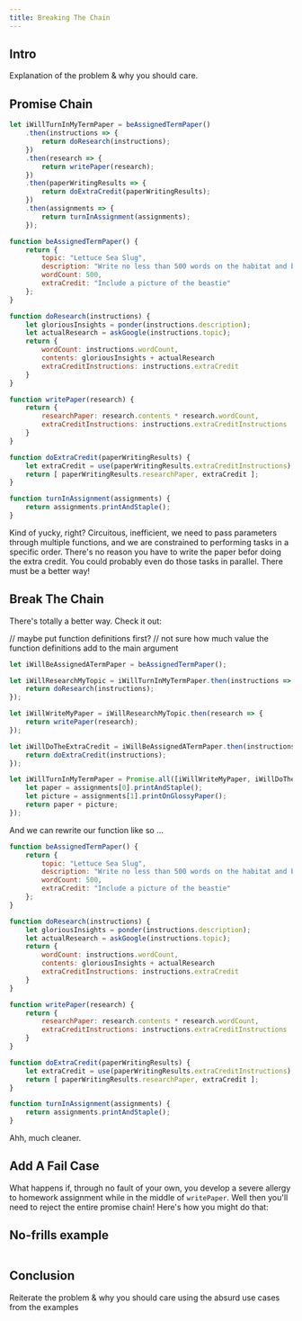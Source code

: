 ```yaml
---
title: Breaking The Chain
---
```


## Intro

Explanation of the problem & why you should care.

## Promise Chain 

```javascript
let iWillTurnInMyTermPaper = beAssignedTermPaper()
    .then(instructions => {
        return doResearch(instructions);
    })
    .then(research => {
        return writePaper(research);
    })
    .then(paperWritingResults => {
        return doExtraCredit(paperWritingResults);
    })
    .then(assignments => {
        return turnInAssignment(assignments);
    });
```

```javascript
function beAssignedTermPaper() {
    return {
        topic: "Lettuce Sea Slug",
        description: "Write no less than 500 words on the habitat and behaviors of the Lettuce Sea Slug"
        wordCount: 500,
        extraCredit: "Include a picture of the beastie"
    };
}

function doResearch(instructions) {
    let gloriousInsights = ponder(instructions.description);
    let actualResearch = askGoogle(instructions.topic);
    return {
        wordCount: instructions.wordCount,
        contents: gloriousInsights + actualResearch
        extraCreditInstructions: instructions.extraCredit
    }
}

function writePaper(research) {
    return {
        researchPaper: research.contents * research.wordCount,
        extraCreditInstructions: instructions.extraCreditInstructions
    }
}

function doExtraCredit(paperWritingResults) {
    let extraCredit = use(paperWritingResults.extraCreditInstructions);
    return [ paperWritingResults.researchPaper, extraCredit ];
}

function turnInAssignment(assignments) {
    return assignments.printAndStaple();
}
```

Kind of yucky, right? Circuitous, inefficient, we need to pass parameters through multiple functions, and we are constrained to performing tasks in a specific order. There's no reason you have to write the paper befor doing the extra credit. You could probably even do those tasks in parallel. There must be a better way!  

## Break The Chain 

There's totally a better way. Check it out:

// maybe put function definitions first? 
// not sure how much value the function definitions add to the main argument

```javascript
let iWillBeAssignedATermPaper = beAssignedTermPaper();

let iWillResearchMyTopic = iWillTurnInMyTermPaper.then(instructions => {
    return doResearch(instructions);
});

let iWillWriteMyPaper = iWillResearchMyTopic.then(research => {
    return writePaper(research);
});

let iWillDoTheExtraCredit = iWillBeAssignedATermPaper.then(instructions => {
    return doExtraCredit(instructions);
});

let iWillTurnInMyTermPaper = Promise.all([iWillWriteMyPaper, iWillDoTheExtraCredit]).then(assignments => {
    let paper = assignments[0].printAndStaple();
    let picture = assignments[1].printOnGlossyPaper();
    return paper + picture;
});
```

And we can rewrite our function like so ...

```javascript
function beAssignedTermPaper() {
    return {
        topic: "Lettuce Sea Slug",
        description: "Write no less than 500 words on the habitat and behaviors of the Lettuce Sea Slug"
        wordCount: 500,
        extraCredit: "Include a picture of the beastie"
    };
}

function doResearch(instructions) {
    let gloriousInsights = ponder(instructions.description);
    let actualResearch = askGoogle(instructions.topic);
    return {
        wordCount: instructions.wordCount,
        contents: gloriousInsights + actualResearch
        extraCreditInstructions: instructions.extraCredit
    }
}

function writePaper(research) {
    return {
        researchPaper: research.contents * research.wordCount,
        extraCreditInstructions: instructions.extraCreditInstructions
    }
}

function doExtraCredit(paperWritingResults) {
    let extraCredit = use(paperWritingResults.extraCreditInstructions);
    return [ paperWritingResults.researchPaper, extraCredit ];
}

function turnInAssignment(assignments) {
    return assignments.printAndStaple();
}

```

Ahh, much cleaner.

## Add A Fail Case 

What happens if, through no fault of your own, you develop a severe allergy to homework assignment while in the middle of `writePaper`. Well then you'll need to reject the entire promise chain! Here's how you might do that:

## No-frills example 

```javascript
```

## Conclusion

Reiterate the problem & why you should care using the absurd use cases from the examples